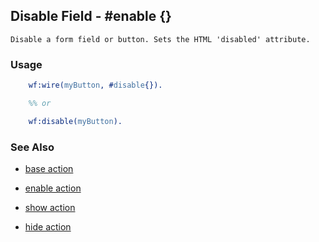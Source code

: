 

## Disable Field - #enable {}

	Disable a form field or button. Sets the HTML 'disabled' attribute.

### Usage

```erlang
	wf:wire(myButton, #disable{}).

	%% or

	wf:disable(myButton).

```

### See Also

 *  [base action](./action_base.md)

 *  [enable action](./enable.html)

 *  [show action](./show.html)

 *  [hide action](./hide.html)
